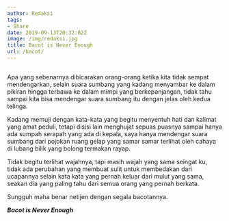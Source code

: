 ```yaml
---
author: Redaksi
tags:
- Share
date: 2019-09-13T20:32:02Z
image: /img/redaksi.jpg
title: Bacot is Never Enough
url: /bacot/
---
```


<figure class="wp-block-image"><img src="https://wildanfauzyart.files.wordpress.com/2020/04/5fc81-about.jpg?w=768" alt="" class="wp-image-1320" data-recalc-dims="1" /></figure> 

Apa yang sebenarnya dibicarakan orang-orang ketika kita tidak sempat mendengarkan, selain suara sumbang yang kadang menyambar ke dalam pikiran hingga terbawa ke dalam mimpi yang berkepanjangan, tidak tahu sampai kita bisa mendengar suara sumbang itu dengan jelas oleh kedua telinga.

Kadang memuji dengan kata-kata yang begitu menyentuh hati dan kalimat yang amat peduli, tetapi disisi lain menghujat sepuas puasnya sampai hanya ada sumpah serapah yang ada di kepala, saya hanya mendengar suara sumbang dari pojokan ruang gelap yang samar samar terlihat oleh cahaya di lubang bilik yang bolong termakan rayap.

Tidak begitu terlihat wajahnya, tapi masih wajah yang sama seingat ku, tidak ada perubahan yang membuat sulit untuk membedakan dari ucapannya selain kata kata yang pernah keluar dari mulut yang sama, seakan dia yang paling tahu dari semua orang yang pernah berkata.

Sungguh maha benar netijen dengan segala bacotannya.

_**Bacot is Never Enough**_